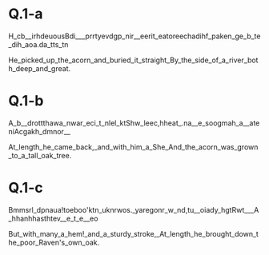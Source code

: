# Q.1-a
H_cb__irhdeuousBdi___prrtyevdgp_nir__eerit_eatoreechadihf_paken_ge_b_te_dih_aoa.da_tts_tn

He_picked_up_the_acorn_and_buried_it_straight_By_the_side_of_a_river_both_deep_and_great.


# Q.1-b
A_b__drottthawa_nwar_eci_t_nlel_ktShw_leec,hheat_.na__e_soogmah_a__ateniAcgakh_dmnor__

At_length_he_came_back,_and_with_him_a_She_And_the_acorn_was_grown_to_a_tall_oak_tree.


# Q.1-c
Bmmsrl_dpnaua!toeboo'ktn_uknrwos._yaregonr_w_nd,tu__oiady_hgtRwt___A_hhanhhasthtev__e_t_e__eo

But_with_many_a_hem!_and_a_sturdy_stroke,_At_length_he_brought_down_the_poor_Raven's_own_oak.
